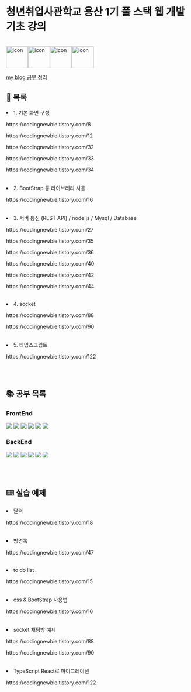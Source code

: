 # 청년취업사관학교 용산 1기 풀 스택 웹 개발 기초 강의
<br/>
<div style="display: flex; align-items: flex-start;"><img src="https://techstack-generator.vercel.app/js-icon.svg" alt="icon" width="60" height="60" /><img src="https://techstack-generator.vercel.app/ts-icon.svg" alt="icon" width="60" height="60" /><img src="https://techstack-generator.vercel.app/restapi-icon.svg" alt="icon" width="60" height="60" /><img src="https://techstack-generator.vercel.app/mysql-icon.svg" alt="icon" width="60" height="60" /></div>
<p><a href="https://codingnewbie.tistory.com/"> my blog 공부 정리 </a></p>

## 📃 목록 
<li>1. 기본 화면 구성 </li>
<p>https://codingnewbie.tistory.com/8</p>
<p>https://codingnewbie.tistory.com/12</p>
<p>https://codingnewbie.tistory.com/32</p>
<p>https://codingnewbie.tistory.com/33</p>
<p>https://codingnewbie.tistory.com/34</p>
<br/>
<li>2. BootStrap 등 라이브러리 사용 </li>
<p>https://codingnewbie.tistory.com/16</p>

<br/>
<li>3. 서버 통신 (REST API) / node.js / Mysql / Database </li>
<p>https://codingnewbie.tistory.com/27</p>
<p>https://codingnewbie.tistory.com/35</p>
<p>https://codingnewbie.tistory.com/36</p>
<p>https://codingnewbie.tistory.com/40</p>
<p>https://codingnewbie.tistory.com/42</p>
<p>https://codingnewbie.tistory.com/44</p>
<br/>
<li>4. socket </li>
<p>https://codingnewbie.tistory.com/88</p>
<p>https://codingnewbie.tistory.com/90</p>
<br/>
<li>5. 타입스크립트</li>
<p>https://codingnewbie.tistory.com/122</p>



<br/><br/>
## 📚 공부 목록
### FrontEnd
<span>
<img src="https://img.shields.io/badge/html5-E34F26?style=for-the-badge&logo=html5&logoColor=white" />
<img src="https://img.shields.io/badge/JavaScript-F7DF1E?style=for-the-badge&logo=JavaScript&logoColor=white"/>
<img src="https://img.shields.io/badge/jQuery-0769AD?style=for-the-badge&logo=jQuery&logoColor=white" />
<img src="https://img.shields.io/badge/css-1572B6?style=for-the-badge&logo=css3&logoColor=white" />
<img src="https://img.shields.io/badge/Bootstrap-7952B3?style=for-the-badge&logo=Bootstrap&logoColor=white" />
<img src="https://img.shields.io/badge/TypeScript-3178C6?style=for-the-badge&logo=TypeScript&logoColor=white" />
</span>   



### BackEnd
<span>
<img src="https://img.shields.io/badge/Node.js-339933?style=for-the-badge&logo=Node.js&logoColor=white" />
<img src="https://img.shields.io/badge/Express-000000?style=for-the-badge&logo=Express&logoColor=white" />
<img src="https://img.shields.io/badge/Sequelize-52B0E7?style=for-the-badge&logo=Sequelize&logoColor=white" />
<img src="https://img.shields.io/badge/MySQL-4479A1?style=for-the-badge&logo=MySQL&logoColor=white" />
<img src="https://img.shields.io/badge/Socket.io-000000?style=for-the-badge&logo=Socket.io&logoColor=white" />
<img src="https://img.shields.io/badge/FileZilla-BF0000?style=for-the-badge&logo=FileZilla&logoColor=white" />
</span>   


<br/><br/>
## ⌨️  실습 예제
<li>달력</li>
<p>https://codingnewbie.tistory.com/18</p>
<br/>
<li>방명록</li>
<p>https://codingnewbie.tistory.com/47</p>
<br/>
<li>to do list</li>
<p>https://codingnewbie.tistory.com/15</p>
<br/>
<li>css & BootStrap 사용법</li>
<p>https://codingnewbie.tistory.com/16</p>
<br/>
<li>socket 채팅방 예제</li>
<p>https://codingnewbie.tistory.com/88</p>
<p>https://codingnewbie.tistory.com/90</p>
<br/>
<li>TypeScript React로 마이그레이션</li>   
<p>https://codingnewbie.tistory.com/122</p>
